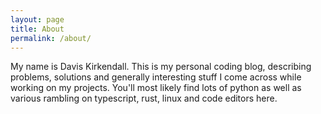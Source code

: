 ```yaml
---
layout: page
title: About
permalink: /about/
---
```


My name is Davis Kirkendall. This is my personal coding blog, describing
problems, solutions and generally interesting stuff I come across while working
on my projects. You'll most likely find lots of python as well as various
rambling on typescript, rust, linux and code editors here.
